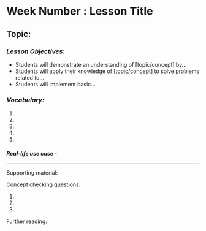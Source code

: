 # **Week Number : Lesson Title**

## Topic:

### _Lesson Objectives_:

- Students will demonstrate an understanding of [topic/concept] by...
- Students will apply their knowledge of [topic/concept] to solve problems related to...
- Students will implement basic...

### _Vocabulary_:

1.
2.
3.
4.
5.

#### _Real-life use case_ -

---

Supporting material:

Concept checking questions:

1.
2.
3.

Further reading:
